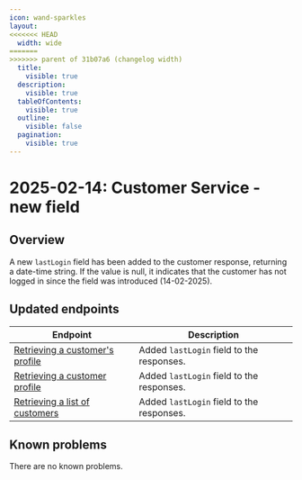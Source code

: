```yaml
---
icon: wand-sparkles
layout:
<<<<<<< HEAD
  width: wide
=======
>>>>>>> parent of 31b07a6 (changelog width)
  title:
    visible: true
  description:
    visible: true
  tableOfContents:
    visible: true
  outline:
    visible: false
  pagination:
    visible: true
---
```


# 2025-02-14: Customer Service - new field

## Overview

A new `lastLogin` field has been added to the customer response, returning a date-time string. If the value is null, it indicates that the customer has not logged in since the field was introduced (14-02-2025).

## Updated endpoints

| Endpoint | Description |
|----------|-------------|
| [Retrieving a customer's profile](https://developer.emporix.io/api-references/api-guides/companies-and-customers/customer-management/account-and-profile) | Added `lastLogin` field to the responses. |
| [Retrieving a customer profile](https://developer.emporix.io/api-references/api-guides/companies-and-customers/customer-service/api-reference/account-and-profile#get-customer-tenant-customers-customernumber) | Added `lastLogin` field to the responses. |
| [Retrieving a list of customers](https://developer.emporix.io/api-references/api-guides/companies-and-customers/customer-service/api-reference/account-and-profile#get-customer-tenant-customers) | Added `lastLogin` field to the responses. |

## Known problems

There are no known problems.